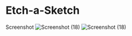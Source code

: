 # Etch-a-Sketch

Screenshot
![Screenshot (18)](https://github.com/user-attachments/assets/5ce301cb-6864-4ead-abfd-03e5c31b1f5c)
![Screenshot (18)](https://github.com/user-attachments/assets/04512691-84cf-4611-9d51-f077b8c000eb)
